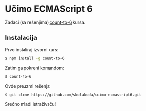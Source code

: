 # Učimo ECMAScript 6

Zadaci (sa rešenjima) [count-to-6](https://github.com/domenic/count-to-6) kursa.

## Instalacija

Prvo instaliraj izvorni kurs:
```sh
$ npm install -g count-to-6
```

Zatim ga pokreni komandom:
```sh
$ count-to-6
```

Ovde preuzmi rešenja:
```sh
$ git clone https://github.com/skolakoda/ucimo-ecmascript6.git
```

Srećno mladi istraživaču!
